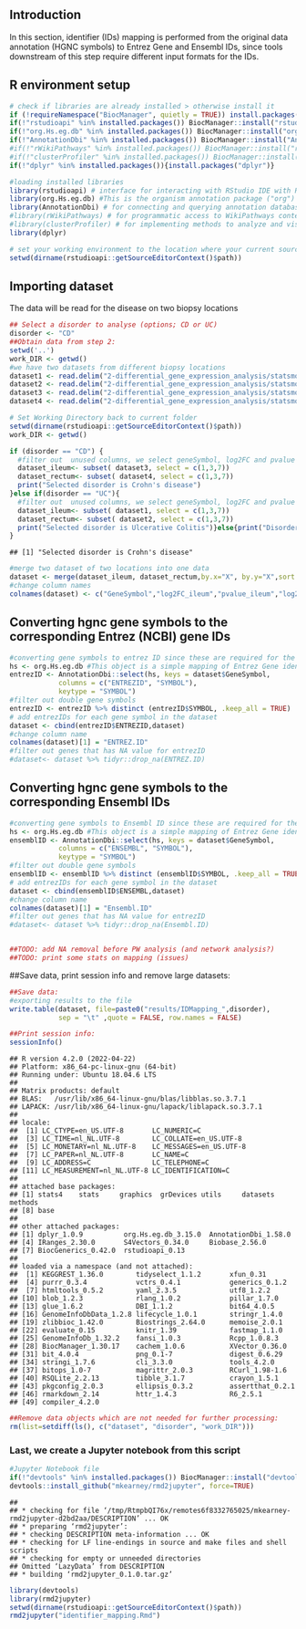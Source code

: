 ## Introduction

In this section, identifier (IDs) mapping is performed from the original
data annotation (HGNC symbols) to Entrez Gene and Ensembl IDs, since
tools downstream of this step require different input formats for the
IDs.

## R environment setup

``` r
# check if libraries are already installed > otherwise install it
if (!requireNamespace("BiocManager", quietly = TRUE)) install.packages("BiocManager")
if(!"rstudioapi" %in% installed.packages()) BiocManager::install("rstudioapi")
if(!"org.Hs.eg.db" %in% installed.packages()) BiocManager::install("org.Hs.eg.db")  
if(!"AnnotationDbi" %in% installed.packages()) BiocManager::install("AnnotationDbi")
#if(!"rWikiPathways" %in% installed.packages()) BiocManager::install("rWikiPathways")
#if(!"clusterProfiler" %in% installed.packages()) BiocManager::install("clusterProfiler") 
if(!"dplyr" %in% installed.packages()){install.packages("dplyr")}

#loading installed libraries
library(rstudioapi) # interface for interacting with RStudio IDE with R code.
library(org.Hs.eg.db) #This is the organism annotation package ("org") for Homo sapiens ("Hs"), organized as an AnnotationDbi   package ("db"), using Entrez Gene IDs ("eg") as primary key.
library(AnnotationDbi) # for connecting and querying annotation databases
#library(rWikiPathways) # for programmatic access to WikiPathways content
#library(clusterProfiler) # for implementing methods to analyze and visualize functional profiles of genomic data
library(dplyr)

# set your working environment to the location where your current source file is saved into.
setwd(dirname(rstudioapi::getSourceEditorContext()$path))
```

## Importing dataset

The data will be read for the disease on two biopsy locations

``` r
## Select a disorder to analyse (options; CD or UC)
disorder <- "CD"
##Obtain data from step 2:
setwd('..')
work_DIR <- getwd()
#we have two datasets from different biopsy locations
dataset1 <- read.delim("2-differential_gene_expression_analysis/statsmodel/table_UC_Ileum_vs_nonIBD_Ileum.tab")
dataset2 <- read.delim("2-differential_gene_expression_analysis/statsmodel/table_UC_Rectum_vs_nonIBD_Rectum.tab")
dataset3 <- read.delim("2-differential_gene_expression_analysis/statsmodel/table_CD_Ileum_vs_nonIBD_Ileum.tab")
dataset4 <- read.delim("2-differential_gene_expression_analysis/statsmodel/table_CD_Rectum_vs_nonIBD_Rectum.tab")

# Set Working Directory back to current folder
setwd(dirname(rstudioapi::getSourceEditorContext()$path))
work_DIR <- getwd()

if (disorder == "CD") {
  #filter out  unused columns, we select geneSymbol, log2FC and pvalue
  dataset_ileum<- subset( dataset3, select = c(1,3,7))
  dataset_rectum<- subset( dataset4, select = c(1,3,7))
  print("Selected disorder is Crohn's disease")
}else if(disorder == "UC"){ 
  #filter out  unused columns, we select geneSymbol, log2FC and pvalue
  dataset_ileum<- subset( dataset1, select = c(1,3,7))
  dataset_rectum<- subset( dataset2, select = c(1,3,7))
  print("Selected disorder is Ulcerative Colitis")}else{print("Disorder not Recognised")
}
```

    ## [1] "Selected disorder is Crohn's disease"

``` r
#merge two dataset of two locations into one data 
dataset <- merge(dataset_ileum, dataset_rectum,by.x="X", by.y="X",sort = TRUE, all.x = TRUE, all.y = TRUE)
#change column names
colnames(dataset) <- c("GeneSymbol","log2FC_ileum","pvalue_ileum","log2FC_rectum","pvalue_rectum")
```

## Converting hgnc gene symbols to the corresponding Entrez (NCBI) gene IDs

``` r
#converting gene symbols to entrez ID since these are required for the enrichR function
hs <- org.Hs.eg.db #This object is a simple mapping of Entrez Gene identifier
entrezID <- AnnotationDbi::select(hs, keys = dataset$GeneSymbol,
            columns = c("ENTREZID", "SYMBOL"),
            keytype = "SYMBOL")
#filter out double gene symbols
entrezID <- entrezID %>% distinct (entrezID$SYMBOL, .keep_all = TRUE)
# add entrezIDs for each gene symbol in the dataset
dataset <- cbind(entrezID$ENTREZID,dataset)
#change column name
colnames(dataset)[1] = "ENTREZ.ID"
#filter out genes that has NA value for entrezID
#dataset<- dataset %>% tidyr::drop_na(ENTREZ.ID)
```

## Converting hgnc gene symbols to the corresponding Ensembl IDs

``` r
#converting gene symbols to Ensembl ID since these are required for the Cytoscape multiomics visualization
hs <- org.Hs.eg.db #This object is a simple mapping of Entrez Gene identifier
ensemblID <- AnnotationDbi::select(hs, keys = dataset$GeneSymbol,
            columns = c("ENSEMBL", "SYMBOL"),
            keytype = "SYMBOL")
#filter out double gene symbols
ensemblID <- ensemblID %>% distinct (ensemblID$SYMBOL, .keep_all = TRUE)
# add entrezIDs for each gene symbol in the dataset
dataset <- cbind(ensemblID$ENSEMBL,dataset)
#change column name
colnames(dataset)[1] = "Ensembl.ID"
#filter out genes that has NA value for entrezID
#dataset<- dataset %>% tidyr::drop_na(Ensembl.ID)


##TODO: add NA removal before PW analysis (and network analysis?)
##TODO: print some stats on mapping (issues)
```

##Save data, print session info and remove large datasets:

``` r
##Save data:
#exporting results to the file
write.table(dataset, file=paste0("results/IDMapping_",disorder),
            sep = "\t" ,quote = FALSE, row.names = FALSE)

##Print session info:
sessionInfo()
```

    ## R version 4.2.0 (2022-04-22)
    ## Platform: x86_64-pc-linux-gnu (64-bit)
    ## Running under: Ubuntu 18.04.6 LTS
    ## 
    ## Matrix products: default
    ## BLAS:   /usr/lib/x86_64-linux-gnu/blas/libblas.so.3.7.1
    ## LAPACK: /usr/lib/x86_64-linux-gnu/lapack/liblapack.so.3.7.1
    ## 
    ## locale:
    ##  [1] LC_CTYPE=en_US.UTF-8       LC_NUMERIC=C              
    ##  [3] LC_TIME=nl_NL.UTF-8        LC_COLLATE=en_US.UTF-8    
    ##  [5] LC_MONETARY=nl_NL.UTF-8    LC_MESSAGES=en_US.UTF-8   
    ##  [7] LC_PAPER=nl_NL.UTF-8       LC_NAME=C                 
    ##  [9] LC_ADDRESS=C               LC_TELEPHONE=C            
    ## [11] LC_MEASUREMENT=nl_NL.UTF-8 LC_IDENTIFICATION=C       
    ## 
    ## attached base packages:
    ## [1] stats4    stats     graphics  grDevices utils     datasets  methods  
    ## [8] base     
    ## 
    ## other attached packages:
    ## [1] dplyr_1.0.9          org.Hs.eg.db_3.15.0  AnnotationDbi_1.58.0
    ## [4] IRanges_2.30.0       S4Vectors_0.34.0     Biobase_2.56.0      
    ## [7] BiocGenerics_0.42.0  rstudioapi_0.13     
    ## 
    ## loaded via a namespace (and not attached):
    ##  [1] KEGGREST_1.36.0        tidyselect_1.1.2       xfun_0.31             
    ##  [4] purrr_0.3.4            vctrs_0.4.1            generics_0.1.2        
    ##  [7] htmltools_0.5.2        yaml_2.3.5             utf8_1.2.2            
    ## [10] blob_1.2.3             rlang_1.0.2            pillar_1.7.0          
    ## [13] glue_1.6.2             DBI_1.1.2              bit64_4.0.5           
    ## [16] GenomeInfoDbData_1.2.8 lifecycle_1.0.1        stringr_1.4.0         
    ## [19] zlibbioc_1.42.0        Biostrings_2.64.0      memoise_2.0.1         
    ## [22] evaluate_0.15          knitr_1.39             fastmap_1.1.0         
    ## [25] GenomeInfoDb_1.32.2    fansi_1.0.3            Rcpp_1.0.8.3          
    ## [28] BiocManager_1.30.17    cachem_1.0.6           XVector_0.36.0        
    ## [31] bit_4.0.4              png_0.1-7              digest_0.6.29         
    ## [34] stringi_1.7.6          cli_3.3.0              tools_4.2.0           
    ## [37] bitops_1.0-7           magrittr_2.0.3         RCurl_1.98-1.6        
    ## [40] RSQLite_2.2.13         tibble_3.1.7           crayon_1.5.1          
    ## [43] pkgconfig_2.0.3        ellipsis_0.3.2         assertthat_0.2.1      
    ## [46] rmarkdown_2.14         httr_1.4.3             R6_2.5.1              
    ## [49] compiler_4.2.0

``` r
##Remove data objects which are not needed for further processing:
rm(list=setdiff(ls(), c("dataset", "disorder", "work_DIR")))
```

### Last, we create a Jupyter notebook from this script

``` r
#Jupyter Notebook file
if(!"devtools" %in% installed.packages()) BiocManager::install("devtools")
devtools::install_github("mkearney/rmd2jupyter", force=TRUE)
```

    ## 
    ## * checking for file ‘/tmp/RtmpbQI76x/remotes6f8332765025/mkearney-rmd2jupyter-d2bd2aa/DESCRIPTION’ ... OK
    ## * preparing ‘rmd2jupyter’:
    ## * checking DESCRIPTION meta-information ... OK
    ## * checking for LF line-endings in source and make files and shell scripts
    ## * checking for empty or unneeded directories
    ## Omitted ‘LazyData’ from DESCRIPTION
    ## * building ‘rmd2jupyter_0.1.0.tar.gz’

``` r
library(devtools)
library(rmd2jupyter)
setwd(dirname(rstudioapi::getSourceEditorContext()$path))
rmd2jupyter("identifier_mapping.Rmd")
```
